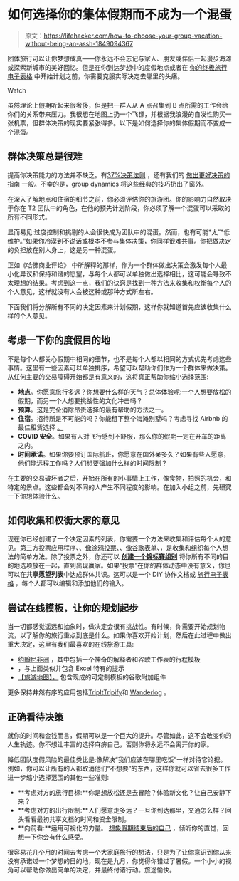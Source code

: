 # 如何选择你的集体假期而不成为一个混蛋

> 原文：<https://lifehacker.com/how-to-choose-your-group-vacation-without-being-an-assh-1849094367>

团体旅行可以让你梦想成真——你永远不会忘记与家人、朋友或伴侣一起漫步海滩或探索新城市的美好回忆。但是在你到达梦想中的度假地点或者在 [你的终极旅行电子表格](https://lifehacker.com/how-to-create-the-ultimate-travel-spreadsheet-and-why-1848623260) 中开始计划之前，你需要克服实际决定去哪里的头痛。

Watch

虽然理论上假期听起来很奢侈，但是把一群人从 A 点召集到 B 点所需的工作会给你们的关系带来压力。我很想在地图上扔一个飞镖，并根据我浪漫的自发性购买一张机票，但群体决策的现实要紧张得多。以下是如何选择你的集体假期而不变成一个混蛋。

## 群体决策总是很难

提高你决策能力的方法并不缺乏。有[37%决策法则](https://lifehacker.com/use-the-37-rule-to-make-better-decisions-1848916008) ，还有我们的 [做出更好决策的指南](https://lifehacker.com/how-to-make-better-decisions-1829224542) 一般。不幸的是，group dynamics 将这些经典的技巧扔出了窗外。

在深入了解地点和住宿的细节之前，你必须评估你的旅游团。你的影响力自然取决于你在 T2 团队中的角色，在他的预先计划阶段，你必须了解一个混蛋可以采取的所有不同形式。

显而易见:过度控制和挑剔的人会很快成为团队中的混蛋。然而，也有可能*太“*低维护。”如果你冷漠到不说话或根本不参与集体决策，你同样很难共事。你把做决定的负担放在别人身上，这是另一种混蛋。

正如《哈佛商业评论》 中所解释的那样，作为一个群体做出决策会激发每个人最小化异议和保持和谐的愿望，与每个人都可以单独做出选择相比，这可能会导致不太理想的结果。考虑到这一点，我们的诀窍是找到一种方法来收集和权衡每个人的个人意见，这样就没有人会被这种或那种方式所左右。

下面我们将分解所有不同的决定因素来计划假期，这样你就知道首先应该收集什么样的个人意见。

## 考虑一下你的度假目的地

不是每个人都关心假期中相同的细节，也不是每个人都以相同的方式优先考虑这些事情。这里有一些因素可以单独排序，希望可以帮助你们作为一个群体来做决策。从任何主要的交易障碍开始都是有意义的，这将真正帮助你缩小选择范围:

*   **地点**。你愿意旅行多远？你想要什么样的天气？总体体验呢:一个人想要放松的假期，而另一个人想要挑战性的文化冲击吗？
*   **预算**。这是完全消除昂贵选择的最有帮助的方法之一。
*   **住宿**。招待所是不可能的吗？你能租下整个海滩别墅吗？考虑寻找 Airbnb 的最佳租赁选择 [。](https://lifehacker.com/the-best-vacation-rental-alternatives-to-airbnb-1849088885)
*   **COVID 安全**。如果有人对飞行感到不舒服，那么你的假期一定在开车的距离之内。
*   **时间承诺**。如果你要预订国际航班，你愿意在国外呆多久？如果有些人愿意，他们能远程工作吗？人们想要强加什么样的时间限制？

在主要的交易破坏者之后，开始在所有的小事情上工作，像食物，拍照的机会，和特定的景点。这些都会对不同的人产生不同程度的影响。在加入小组之前，先研究一下你想体验什么。

## **如何收集和权衡大家的意见**

现在你已经创建了一个决定因素的列表，你需要一个方法来收集和评估每个人的意见。第三方投票应用程序、、[像涂鸦投票](https://doodle.com/make-a-poll)、、[像谷歌表单](https://www.google.com/forms/about/)、，是收集和组织每个人想法的简单方法。除了投票之外，你还可以 [**创建一个锦标赛组别**](https://challonge.com/tournament/bracket_generator) 将你所有不同的目的地选项放在一起，直到出现赢家。如果“投票”在你的群体动态中没有意义，你也可以在**共享愿望列表**中达成群体共识。这可以是一个 DIY 协作文档或 [旅行电子表格](https://lifehacker.com/how-to-create-the-ultimate-travel-spreadsheet-and-why-1848623260) ，每个人都可以编辑和添加他们的输入。

## **尝试在线模板，让你的规划起步**

当一切都感觉遥远和抽象时，做决定会很有挑战性。有时候，你需要开始规划物流，以了解你的旅行重点到底是什么。如果你喜欢开始计划，然后在此过程中做出重大决定，这里有我们最喜欢的在线旅游工具:

*   [约翰尼非洲](https://johnnyafrica.com/travel-itinerary-planning-spreadsheet/) ，其中包括一个神奇的解释者和谷歌工作表的行程模板
*   ，与上面类似并包含 Excel 特有的提示
*   [【旅游地图】，](https://workspace.google.com/marketplace/app/travel_mapper/412821700766) 包含现成的可定制模板的谷歌附加组件

更多保持井然有序的应用包括[TripIt](https://www.tripit.com/web)[Tripify](https://apps.apple.com/us/app/tripify-travel-better/id1138434260)和 [Wanderlog](https://apps.apple.com/us/app/wanderlog-travel-planner/id1476732439) 。

## **正确看待决策**

就你的时间和金钱而言，假期可以是一个巨大的提升。尽管如此，这不会改变你的人生轨迹。你不想让丰富的选择麻痹自己，否则你将永远不会离开你的家。

降低团队度假风险的最佳类比是:像解决“我们应该在哪里吃饭”一样对待它论据。例如，你可以让所有的人都取消他们“不想要”的东西，这样你就可以省去很多工作进一步缩小选择范围的其他一些准则:

*   **考虑对方的旅行目标:**你是想放松还是去冒险？体验新文化？让自己安静下来？
*   **考虑对方的出行限制:**人们愿意走多远？一旦你到达那里，交通怎么样？回头看看最初共享文档的时间和资金限制。
*   **向前看:**运用可视化的力量。 [想象假期结束后的自己](http://lifehacker.com/go-back-to-the-future-to-make-better-decisions-1473929676) ，倾听你的直觉，回想一下你会有什么感受。

很容易花几个月的时间去考虑一个大家庭旅行的想法，只是为了让你意识到你从来没有承诺过一个梦想的目的地，现在是九月，你觉得你错过了暑假。一个小小的视角可以帮助你做出简单的决定，并最终付诸行动。旅途愉快。
